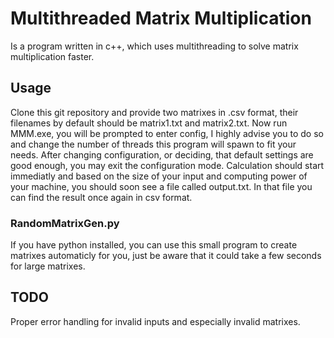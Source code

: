 # Multithreaded Matrix Multiplication  

Is a program written in c++, which uses multithreading to solve matrix multiplication faster.  

## Usage  

Clone this git repository and provide two matrixes in .csv format, their filenames by default should be matrix1.txt and matrix2.txt. Now run MMM.exe, you will be prompted to enter config, I highly advise you to do so and change the number of threads this program will spawn to fit your needs. After changing configuration, or deciding, that default settings are good enough, you may exit the configuration mode. Calculation should start immediatly and based on the size of your input and computing power of your machine, you should soon see a file called output.txt. In that file you can find the result once again in csv format.  

### RandomMatrixGen.py  

If you have python installed, you can use this small program to create matrixes automaticly for you, just be aware that it could take a few seconds for large matrixes.  

## TODO  

Proper error handling for invalid inputs and especially invalid matrixes.  
